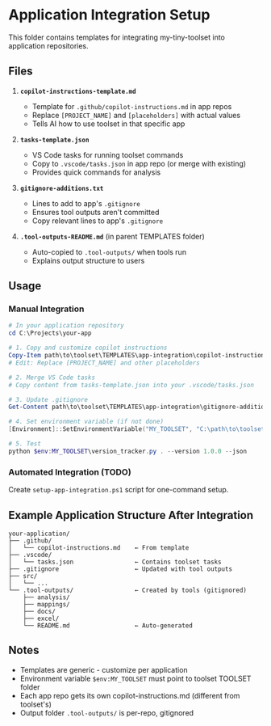 # Application Integration Setup

This folder contains templates for integrating my-tiny-toolset into application repositories.

## Files

1. **`copilot-instructions-template.md`**
   - Template for `.github/copilot-instructions.md` in app repos
   - Replace `[PROJECT_NAME]` and `[placeholders]` with actual values
   - Tells AI how to use toolset in that specific app

2. **`tasks-template.json`**
   - VS Code tasks for running toolset commands
   - Copy to `.vscode/tasks.json` in app repo (or merge with existing)
   - Provides quick commands for analysis

3. **`gitignore-additions.txt`**
   - Lines to add to app's `.gitignore`
   - Ensures tool outputs aren't committed
   - Copy relevant lines to app's `.gitignore`

4. **`.tool-outputs-README.md`** (in parent TEMPLATES folder)
   - Auto-copied to `.tool-outputs/` when tools run
   - Explains output structure to users

## Usage

### Manual Integration

```powershell
# In your application repository
cd C:\Projects\your-app

# 1. Copy and customize copilot instructions
Copy-Item path\to\toolset\TEMPLATES\app-integration\copilot-instructions-template.md .github\copilot-instructions.md
# Edit: Replace [PROJECT_NAME] and other placeholders

# 2. Merge VS Code tasks
# Copy content from tasks-template.json into your .vscode/tasks.json

# 3. Update .gitignore
Get-Content path\to\toolset\TEMPLATES\app-integration\gitignore-additions.txt | Add-Content .gitignore

# 4. Set environment variable (if not done)
[Environment]::SetEnvironmentVariable("MY_TOOLSET", "C:\path\to\toolset\TOOLSET", "User")

# 5. Test
python $env:MY_TOOLSET\version_tracker.py . --version 1.0.0 --json
```

### Automated Integration (TODO)

Create `setup-app-integration.ps1` script for one-command setup.

## Example Application Structure After Integration

```
your-application/
├── .github/
│   └── copilot-instructions.md    ← From template
├── .vscode/
│   └── tasks.json                 ← Contains toolset tasks
├── .gitignore                     ← Updated with tool outputs
├── src/
│   └── ...
└── .tool-outputs/                 ← Created by tools (gitignored)
    ├── analysis/
    ├── mappings/
    ├── docs/
    ├── excel/
    └── README.md                  ← Auto-generated
```

## Notes

- Templates are generic - customize per application
- Environment variable `$env:MY_TOOLSET` must point to toolset TOOLSET folder
- Each app repo gets its own copilot-instructions.md (different from toolset's)
- Output folder `.tool-outputs/` is per-repo, gitignored
